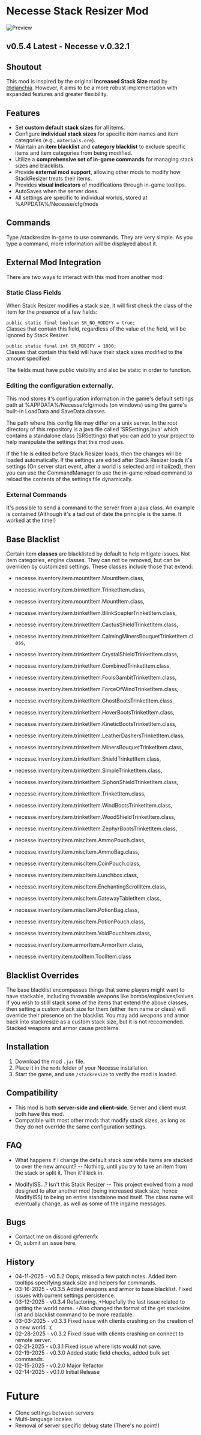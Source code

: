 # Necesse Stack Resizer Mod
![Preview](./preview.png)  

## v0.5.4 Latest - Necesse v.0.32.1

## Shoutout  
This mod is inspired by the original **Increased Stack Size** mod by [@dianchia](https://github.com/dianchia). However, it aims to be a more robust implementation with expanded features and greater flexibility.  

## Features  
- Set **custom default stack sizes** for all items.  
- Configure **individual stack sizes** for specific item names and item categories (e.g., `materials.ore`).  
- Maintain an **item blacklist** and **category blacklist** to exclude specific items and item categories from being modified.  
- Utilize a **comprehensive set of in-game commands** for managing stack sizes and blacklists.
- Provide **external mod support**, allowing other mods to modify how StackResizer treats their items.
- Provides **visual indicators** of modifications through in-game tooltips.
- AutoSaves when the server does.
- All settings are specific to individual worlds, stored at %APPDATA%/Necesse/cfg/mods

## Commands  
Type /stackresize in-game to use commands. They are very simple. As you type a command, more information will be displayed about it.

## External Mod Integration  
There are two ways to interact with this mod from another mod:
	
### Static Class Fields

When Stack Resizer modifies a stack size, it will first check the class of the item for the presence of a few fields:

```public static final boolean SR_NO_MODIFY = true;```<br/>
Classes that contain this field, regardless of the value of the field, will be ignored by Stack Resizer.

```public static final int SR_MODIFY = 1000;```<br/>
Classes that contain this field will have their stack sizes modified to the amount specified.

The fields must have public visibility and also be static in order to function.

### Editing the configuration externally.

This mod stores it's configuration information in the game's default settings path at %APPDATA%/Necesse/cfg/mods (on windows) using the game's built-in LoadData and SaveData classes. 

The path where this config file may differ on a unix server. In the root directory of this repository is a java file called 'SRSettings.java' which contains a standalone class (SRSettings) that you can add to your project to help manipulate the settings that this mod uses. 

If the file is edited before Stack Resizer loads, then the changes will be loaded automatically. If the settings are edited after Stack Resizer loads it's settings (On server start event, after a world is selected and initialized), then you can use the CommandManager to use the in-game reload command to reload the contents of the settings file dynamically.

### External Commands
It's possible to send a command to the server from a java class. An example is contained (Although it's a tad out of date the principle is the same. It worked at the time!)
	
## Base Blacklist
Certain item **classes** are blacklisted by default to help mitigate issues. Not item categories, engine classes. They can not be removed, but can be overriden by customized settings. These classes include those that extend:

- necesse.inventory.item.mountItem.MountItem.class,
- necesse.inventory.item.trinketItem.TrinketItem.class,
- necesse.inventory.item.mountItem.MountItem.class,
- necesse.inventory.item.trinketItem.BlinkScepterTrinketItem.class,
- necesse.inventory.item.trinketItem.CactusShieldTrinketItem.class,
- necesse.inventory.item.trinketItem.CalmingMinersBouquetTrinketItem.class,
- necesse.inventory.item.trinketItem.CrystalShieldTrinketItem.class,

- necesse.inventory.item.trinketItem.CombinedTrinketItem.class,
- necesse.inventory.item.trinketItem.FoolsGambitTrinketItem.class,
- necesse.inventory.item.trinketItem.ForceOfWindTrinketItem.class,
- necesse.inventory.item.trinketItem.GhostBootsTrinketItem.class,
- necesse.inventory.item.trinketItem.HoverBootsTrinketItem.class,
- necesse.inventory.item.trinketItem.KineticBootsTrinketItem.class,
- necesse.inventory.item.trinketItem.LeatherDashersTrinketItem.class,
- necesse.inventory.item.trinketItem.MinersBouquetTrinketItem.class,
- necesse.inventory.item.trinketItem.ShieldTrinketItem.class,
- necesse.inventory.item.trinketItem.SimpleTrinketItem.class,
- necesse.inventory.item.trinketItem.SiphonShieldTrinketItem.class,
- necesse.inventory.item.trinketItem.TrinketItem.class,
- necesse.inventory.item.trinketItem.WindBootsTrinketItem.class,
- necesse.inventory.item.trinketItem.WoodShieldTrinketItem.class,
- necesse.inventory.item.trinketItem.ZephyrBootsTrinketItem.class,

- necesse.inventory.item.miscItem.AmmoPouch.class,
- necesse.inventory.item.miscItem.AmmoBag.class,
- necesse.inventory.item.miscItem.CoinPouch.class,
- necesse.inventory.item.miscItem.Lunchbox.class,
- necesse.inventory.item.miscItem.EnchantingScrollItem.class,
- necesse.inventory.item.miscItem.GatewayTabletItem.class,
- necesse.inventory.item.miscItem.PotionBag.class,
- necesse.inventory.item.miscItem.PotionPouch.class,
- necesse.inventory.item.miscItem.VoidPouchItem.class,
- necesse.inventory.item.armorItem.ArmorItem.class,
- necesse.inventory.item.toolItem.ToolItem.class

## Blacklist Overrides
The base blacklist encompasses things that some players might want to have stackable, including throwable weapons like bombs/explosives/knives. If you wish to stilll
stack some of the items that extend the above classes, then setting a custom stack size for them (either item name or class) will override their presence on the blacklist.
You may add weapons and armor back into stackresize as a custom stack size, but it is not reccomended. Stacked weapons and armor cause problems.


## Installation  
1. Download the mod `.jar` file.  
2. Place it in the `mods` folder of your Necesse installation.  
3. Start the game, and use `/stackresize` to verify the mod is loaded.  

## Compatibility  
- This mod is both **server-side and client-side**. Server and client must both have this mod.
- Compatible with most other mods that modify stack sizes, as long as they do not override the same configuration settings.  

## FAQ
- What happens if I change the default stack size while items are stacked to over the new amount?
-- Nothing, until you try to take an item from the stack or split it. Then it'll kick in.

- ModifyISS...? Isn't this Stack Resizer
-- This project evolved from a mod designed to alter another mod (being increased stack size, hence ModifyISS) to being an entire standalone mod itself. The class name will eventually change, as well as some of the ingame messages.

## Bugs
- Contact me on discord @ferrenfx
- Or, submit an issue here.

## History
- 04-11-2025 - v0.5.2 Oops, missed a few patch notes. Added item tooltips specifying stack size and helpers for commands.
- 03-16-2025 - v0.3.5 Added weapons and armor to base blacklist. Fixed issues with current settings persistence.
- 03-12-2025 - v0.3.4 Refactoring. +Hopefully the last issue related to getting the world name. +Also changed the format of the get stacksize list and blacklist command to be more readable.
- 03-03-2025 - v0.3.3 Fixed issue with clients crashing on the creation of a new world. :( 
- 02-28-2025 - v0.3.2 Fixed issue with clients crashing on connect to remote server.
- 02-21-2025 - v0.3.1 Fixed issue where lists would not save.
- 02-19-2025 - v0.3.0 Added static field checks, added bulk set commands.
- 02-15-2025 - v0.2.0 Major Refactor
- 02-14-2025 - v0.1.0 Initial Release

# Future
- Clone settings between servers
- Multi-language locales
- Removal of server specific debug state (There's no point!)
